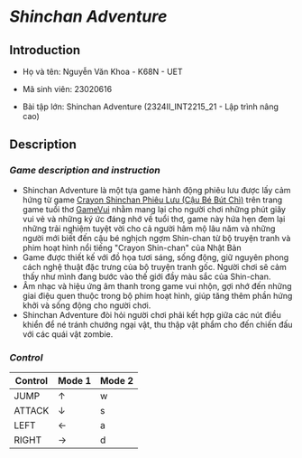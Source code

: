 # ***Shinchan Adventure***
## **Introduction**
+ Họ và tên: Nguyễn Văn Khoa - K68N - UET

+ Mã sinh viên: 23020616

+ Bài tập lớn: Shinchan Adventure (2324II_INT2215_21 - Lập trình nâng cao) 
## **Description** 

### *Game description and instruction* 
- Shinchan Adventure là một tựa game hành động phiêu lưu được lấy cảm hứng từ game [Crayon Shinchan Phiêu Lưu (Cậu Bé Bút Chì)](https://gamevui.vn/crayon-shinchan-phieu-luu/game) trên trang game tuổi thơ [GameVui](gamevui.vn) nhằm mang lại cho người chơi những phút giây vui vẻ và những ký ức đáng nhớ về tuổi thơ, game này hứa hẹn đem lại những trải nghiệm tuyệt vời cho cả người hâm mộ lâu năm và những người mới biết đến cậu bé nghịch ngợm Shin-chan từ bộ truyện tranh và phim hoạt hình nổi tiếng "Crayon Shin-chan" của Nhật Bản
- Game được thiết kế với đồ họa tươi sáng, sống động, giữ nguyên phong cách nghệ thuật đặc trưng của bộ truyện tranh gốc. Người chơi sẽ cảm thấy như mình đang bước vào thế giới đầy màu sắc của Shin-chan.
- Âm nhạc và hiệu ứng âm thanh trong game vui nhộn, gợi nhớ đến những giai điệu quen thuộc trong bộ phim hoạt hình, giúp tăng thêm phần hứng khởi và sống động cho người chơi.
- Shinchan Adventure đòi hỏi người chơi phải kết hợp giữa các nút điều khiển để né tránh chướng ngại vật, thu thập vật phẩm cho đến chiến đấu với các quái vật zombie.

### *Control* 

| Control | Mode 1   | Mode 2   | 
|---------|----------|----------|
| JUMP    |     ↑    |     w    |
| ATTACK  |     ↓    |     s    |
| LEFT    |     ←    |     a    |
| RIGHT   |     →    |     d    | 
